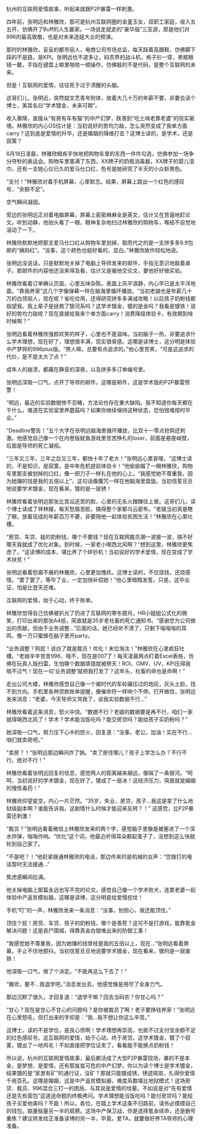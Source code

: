 杭州的互联网爱情故事，听起来就跟P2P暴雷一样刺激。

四年前，张明远和林雅欣，那可是杭州互联网圈的金童玉女，双职工家庭，收入五五开，仿佛开了Buff的人生赢家。一场说走就走的“豪华版”三亚游，那是他们对996的最高致敬，也是对未来造娃大业的预演。

那时的林雅欣，妥妥的都市丽人，电商公司市场总监，每天踩着高跟鞋，仿佛脚下踩的不是路，是KPI。张明远也不遑多让，码农界的战斗机，格子衫一穿，黑框眼镜一戴，手指在键盘上噼里啪啦一顿操作，仿佛敲的不是代码，是整个互联网的未来。

但是！互联网的爱情，往往死于过于清醒的头脑。

这哥们儿，张明远，突然就文艺青年附体，放着大几十万的年薪不要，非要去读个博士，美其名曰“学术镀金，未来可期”。

收入骤降，直接从“有房有车有猫”的中产幻梦，跌落到“吃土啃老靠老婆”的现实窘境。林雅欣的内心OS估计是：当初说好的势均力敌，怎么突然变成了我单方面carry？这到底是爱情的升华，还是婚姻的降维打击？这博士读的，是学术，还是寂寞？


6月18日凌晨，林雅欣眼疾手快地把购物车里的东西一件件勾选，仿佛参加一场争分夺秒的奥运会。购物车里塞满了东西，XX牌子的奶瓶消毒器，XX牌子的婴儿湿巾，还有一支她心仪已久的爱马仕口红，色号是她研究了半天的小众斩男色。

“支付！”林雅欣对着手机屏幕，心里默念。结果，屏幕上跳出一个红色的感叹号，“余额不足”。

空气瞬间凝固。

旁边的张明远正对着电脑屏幕，屏幕上密密麻麻全是英文，估计又在苦逼地赶论文。听到动静，他抬头看了一眼，眼神复杂地扫过林雅欣的购物车，喉结不自觉地滚动了一下。

林雅欣默默地把那支爱马仕口红从购物车里划掉，取而代之的是一支拼多多9.9包邮的“姨妈红”。“没事，这个颜色也挺好看的，显白。”林雅欣故作轻松地说。

张明远没说话，只是默默地关掉了电脑上导师发来的邮件，手指无意识地敲着桌子。那邮件的内容他还没来得及看，估计又是催他交论文，要他好好做实验。

林雅欣看着订单确认页面，心里五味杂陈。表面上风平浪静，内心早已是太平洋地震。“靠我养家”这几个字像弹幕一样在脑海里循环播放。“当初老娘也是年薪几十万的白领丽人，现在呢？省吃俭用，还得研究拼多多满减攻略！以后孩子奶粉钱都指望我，我上辈子是拯救了银河系吗？这学术镀金，镀的是金吗？我看是镀铁！说好的势均力敌呢？现在直接给我来个单方面carry！消费降级体验卡，有效期到啥时候啊？”

张明远看着林雅欣强颜欢笑的样子，心里也不是滋味。当初脑子一热，非要追求什么学术理想，现在好了，理想很丰满，现实很骨感。这哪是读博士，这分明是体验中产梦碎的996plus版。“男人嘛，总要有点追求的。”他心里苦笑，“可是这追求的代价，是不是太大了点？”

成年人的崩溃，都藏在静音的深夜，以及拼多多订单编号里。


张明远深吸一口气，点开了导师的邮件。这哪是邮件，这是学术版的P2P暴雷预警！

“明远，最近的实验数据惨不忍睹，方法论也存在重大缺陷。我不知道你每天都在干什么，难道在实验室里养蘑菇吗？如果你继续保持这种状态，恐怕很难按时毕业。”

“Deadline警告！”五个大字在张明远脑海里循环播放，比双十一零点抢购还刺激。他感觉自己像一个在内卷版鱿鱼游戏里苦苦挣扎的loser，前面是悬崖峭壁，后面是导师的死亡凝视。

“三年又三年，三年之后又三年，都快十年了老大！”张明远心里哀嚎，“这博士读的，不是知识，是寂寞，是中年危机提前体验卡！”他偷偷瞄了一眼林雅欣，购物车里那支被划掉的口红，像一把刀子一样扎在他的心上。“我感觉她不尊重我，因为她赚的钱是我的五倍以上”，这句话像魔咒一样在他脑海里盘旋。当初信誓旦旦地说要学术镀金，现在看来，镀的是一层锈！

林雅欣看着张明远那张比苦瓜还苦的脸，心里的无名火蹭蹭往上冒。这哥们儿，读个博士读成了祥林嫂，每天愁眉苦脸，搞得整个家都乌云密布。“老娘当初真是瞎了眼，放着现成的年薪百万不要，非要陪他一起体验贫困生活！”林雅欣在心里吐槽。

“房贷、车贷、娃的奶粉钱，哪个不要钱？现在互联网裁员潮一波接一波，搞不好哪天我就成了优化对象。到时候，一家老小喝西北风啊？”想到这里，林雅欣更焦虑了。“这读博的成本，堪比养了个碎钞机！当初说好的学术爱情，现在变成了学术扶贫！”

张明远看着愁眉不展的林雅欣，心里更加愧疚。这博士读的，不仅烧钱，还烧感情。“罢了罢了，等毕了业，一定加倍补偿她！”他心里暗暗发誓。只是，这毕业证，怕是比登天还难。

互联网的爱情，始于心动，终于账单。


林雅欣觉得自己仿佛被扒光了扔进了互联网的寒冬腊月。HR小姐姐公式化的微笑，打印出来的那张A4纸，简直就是35岁老社畜的死亡通知书。“感谢您为公司做出的贡献，但由于业务调整…”后面的话，她已经听不清了，只剩下嗡嗡嗡的耳鸣，像一万只蜜蜂在脑子里开party。

“业务调整？狗屁！说白了就是裁员！优化！末位淘汰！”林雅欣在心里疯狂吐槽。“老娘辛辛苦苦996，哦不，现在是007了！每天凌晨两点盯着Excel表格，仿佛在玩真人版扫雷，生怕哪个数据填错就被祭天！ROI、GMV、UV，KPI压得我喘不过气！现在一句‘业务调整’就把我打发了？这年头，社畜的命也是命啊！”

走出公司大楼，林雅欣感觉自己像一个被时代的车轮碾压过的炮灰，灰头土脸，找不到方向。手机里各种贷款账单提醒，像催命符一样响个不停。打开微信，张明远发来消息：“老婆，今天导师又骂我了，说我实验数据不行…”

林雅欣看着这条消息，怒火中烧。“数据不行？老娘的数据要是再不行，咱们一家就得喝西北风了！学术？学术能当饭吃吗？能交房贷吗？能给孩子买奶粉吗？”

她深吸一口气，努力压下心中的怒火，回复道：“没事，老公，加油！实在不行…咱们就卖房吧。”

“卖房？！”张明远那边瞬间炸了锅。“卖了房住哪儿？孩子上学怎么办？不行不行，绝对不行！”

林雅欣看着张明远回复的信息，感觉两人的距离越来越远，像隔了一条银河。“呵呵，当初说好的学术镀金，现在好了，镀成了一层冰！这经济压力，简直就是婚姻的慢性毒药！”

林雅欣仰望星空，内心一片茫然。“35岁，失业，房贷，孩子…我这是拿了什么地狱级副本啊？谁能告诉我，这剧情什么时候才能迎来反转？！” 这感觉，比P2P暴雷还刺激！


“裁员？”张明远看着微信上林雅欣发来的两个字，感觉脑子里像是被塞进了一个深水炸弹，嗡嗡作响。“优化”这个词，他最近听得耳朵都起茧子了，没想到这么快就轮到自己家了。

“不是吧？！”他赶紧拨通林雅欣的电话，那边传来的是机械的女声：“您拨打的电话暂时无法接通…”

焦虑感瞬间拉满。

他关掉电脑上那篇永远也写不完的论文，感觉自己像一个学术败犬，连累老婆一起体验中产返贫模拟器。这哪是读博，这分明是给爱情挖坟！

手机“叮”的一声，林雅欣发来一条消息：“没事，别担心，我还能顶住。”

顶住个屁！房贷、车贷、孩子的奶粉钱，哪个是善茬？这可不是打游戏，能靠氪金解决问题！这是丧尸围城，得靠真金白银堆出来的防御工事！

“我感觉她不尊重我，因为她赚的钱曾经是我的五倍以上，现在…”张明远看着屏幕，手止不住地颤抖。当初信誓旦旦地说要学术镀金，现在看来，镀的是一层废铁！

他深吸一口气，做了个决定。“不能再这么下去了！”

“雅欣，要不…我退学吧。”消息发出去，他感觉像是用尽了全身力气。

那边沉默了很久，才回复道：“退学干嘛？回去当码农？你甘心吗？”

“甘心？现在是甘心不甘心的问题吗？是你被裁员了啊！老子要挣钱养家！”张明远在心里怒吼，但打出来的字却是：“我…我不想让你这么辛苦。”

这博士，读的不是学位，是良心债啊！学术理想再崇高，也抵不过支付宝余额不足的红色感叹号。这互联网的爱情，始于心动，终于房贷。这学术镀金，镀了个寂寞，镀出了一地鸡毛！不如直接把学位证卖了，看看能不能换点奶粉钱！


所以说，杭州的互联网爱情故事，最后都活成了大型P2P暴雷现场，暴的不是本金，是梦想，是爱情，还有那岌岌可危的中产幻梦。你以为读个博士是学术镀金，结果镀的是“家里有矿”的通行证，没矿？那就只能镀成锈，锈迹斑斑，扎得你爱情千疮百孔。这哪是婚姻，这是中产返贫模拟器，难度系数堪比地狱模式！这场房贷、裁员、996混合三打一的困局，与其说是爱情的坟墓，不如说是对“先有爱情还是先有面包”这道送命题的终极拷问。学术理想能当饭吃吗？能付房贷吗？能给孩子买爱他美吗？不能！所以，各位，在踏上学术这条不归路前，请务必摸摸自己的钱包，掂量掂量另一半的肩膀。这场中产保卫战，你是选择氪金续命，还是删号重练？建议转发给正准备读博的另一半，毕竟，爱TA，就要做好养TA导师的心理准备。
